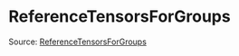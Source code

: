 # ReferenceTensorsForGroups

Source: [ReferenceTensorsForGroups](../csrc/scheduler/compile_time_info.h#L85)
